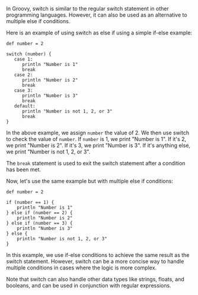 In Groovy, switch is similar to the regular switch statement in other programming languages. However, it can also be used as an alternative to multiple else if conditions.

Here is an example of using switch as else if using a simple if-else example:

```
def number = 2

switch (number) {
   case 1:
      println "Number is 1"
      break
   case 2:
      println "Number is 2"
      break
   case 3:
      println "Number is 3"
      break
   default:
      println "Number is not 1, 2, or 3"
      break
}
```

In the above example, we assign `number` the value of 2. We then use switch to check the value of `number`. If `number` is 1, we print "Number is 1". If it's 2, we print "Number is 2". If it's 3, we print "Number is 3". If it's anything else, we print "Number is not 1, 2, or 3".

The `break` statement is used to exit the switch statement after a condition has been met.

Now, let's use the same example but with multiple else if conditions:

```
def number = 2

if (number == 1) {
    println "Number is 1"
} else if (number == 2) {
    println "Number is 2"
} else if (number == 3) {
    println "Number is 3"    
} else {
    println "Number is not 1, 2, or 3"
}
```

In this example, we use if-else conditions to achieve the same result as the switch statement. However, switch can be a more concise way to handle multiple conditions in cases where the logic is more complex.

Note that switch can also handle other data types like strings, floats, and booleans, and can be used in conjunction with regular expressions.